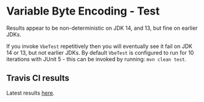 # Variable Byte Encoding - Test

Results appear to be non-deterministic on JDK 14, and 13, but fine on earlier JDKs.

If you invoke `VbeTest` repetitively then you will eventually see it fail on JDK 14 or 13, but not earlier JDKs.
By default `VbeTest` is configured to run for 10 iterations with JUnit 5 - this can be invoked by running: `mvn clean test`.

## Travis CI results

Latest results [here](https://travis-ci.com/github/adamretter/vbe-test).
